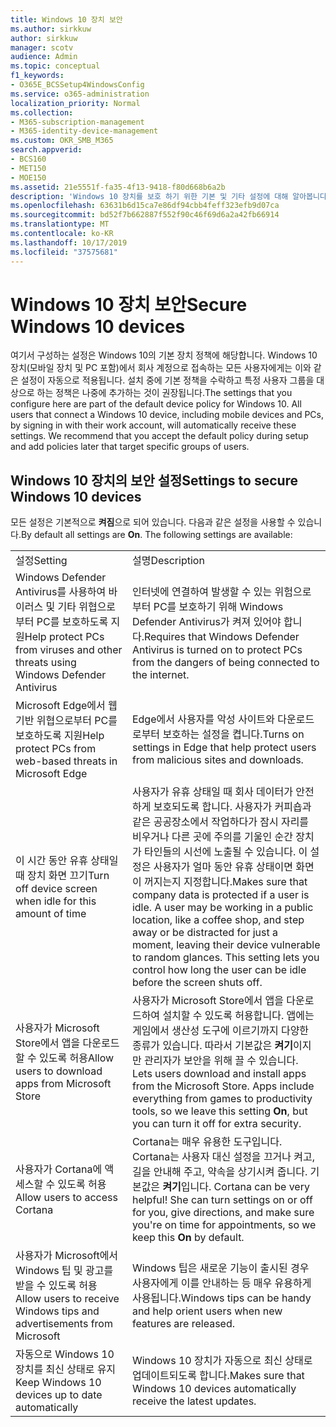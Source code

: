 ```yaml
---
title: Windows 10 장치 보안
ms.author: sirkkuw
author: sirkkuw
manager: scotv
audience: Admin
ms.topic: conceptual
f1_keywords:
- O365E_BCSSetup4WindowsConfig
ms.service: o365-administration
localization_priority: Normal
ms.collection:
- M365-subscription-management
- M365-identity-device-management
ms.custom: OKR_SMB_M365
search.appverid:
- BCS160
- MET150
- MOE150
ms.assetid: 21e5551f-fa35-4f13-9418-f80d668b6a2b
description: 'Windows 10 장치를 보호 하기 위한 기본 및 기타 설정에 대해 알아봅니다. '
ms.openlocfilehash: 63631b6d15ca7e86df94cbb4feff323efb9d07ca
ms.sourcegitcommit: bd52f7b662887f552f90c46f69d6a2a42fb66914
ms.translationtype: MT
ms.contentlocale: ko-KR
ms.lasthandoff: 10/17/2019
ms.locfileid: "37575681"
---
```

# <a name="secure-windows-10-devices"></a><span data-ttu-id="44476-103">Windows 10 장치 보안</span><span class="sxs-lookup"><span data-stu-id="44476-103">Secure Windows 10 devices</span></span>

<span data-ttu-id="44476-p101">여기서 구성하는 설정은 Windows 10의 기본 장치 정책에 해당합니다. Windows 10 장치(모바일 장치 및 PC 포함)에서 회사 계정으로 접속하는 모든 사용자에게는 이와 같은 설정이 자동으로 적용됩니다. 설치 중에 기본 정책을 수락하고 특정 사용자 그룹을 대상으로 하는 정책은 나중에 추가하는 것이 권장됩니다.</span><span class="sxs-lookup"><span data-stu-id="44476-p101">The settings that you configure here are part of the default device policy for Windows 10. All users that connect a Windows 10 device, including mobile devices and PCs, by signing in with their work account, will automatically receive these settings. We recommend that you accept the default policy during setup and add policies later that target specific groups of users.</span></span>
  
## <a name="settings-to-secure-windows-10-devices"></a><span data-ttu-id="44476-107">Windows 10 장치의 보안 설정</span><span class="sxs-lookup"><span data-stu-id="44476-107">Settings to secure Windows 10 devices</span></span>

<span data-ttu-id="44476-p102">모든 설정은 기본적으로 **켜짐**으로 되어 있습니다. 다음과 같은 설정을 사용할 수 있습니다.</span><span class="sxs-lookup"><span data-stu-id="44476-p102">By default all settings are **On**. The following settings are available:</span></span>
  
|||
|:-----|:-----|
|<span data-ttu-id="44476-110">설정</span><span class="sxs-lookup"><span data-stu-id="44476-110">Setting</span></span>  <br/> |<span data-ttu-id="44476-111">설명</span><span class="sxs-lookup"><span data-stu-id="44476-111">Description</span></span>  <br/> |
|<span data-ttu-id="44476-112">Windows Defender Antivirus를 사용하여 바이러스 및 기타 위협으로부터 PC를 보호하도록 지원</span><span class="sxs-lookup"><span data-stu-id="44476-112">Help protect PCs from viruses and other threats using Windows Defender Antivirus</span></span>  <br/> |<span data-ttu-id="44476-113">인터넷에 연결하여 발생할 수 있는 위험으로부터 PC를 보호하기 위해 Windows Defender Antivirus가 켜져 있어야 합니다.</span><span class="sxs-lookup"><span data-stu-id="44476-113">Requires that Windows Defender Antivirus is turned on to protect PCs from the dangers of being connected to the internet.</span></span>  <br/> |
|<span data-ttu-id="44476-114">Microsoft Edge에서 웹 기반 위협으로부터 PC를 보호하도록 지원</span><span class="sxs-lookup"><span data-stu-id="44476-114">Help protect PCs from web-based threats in Microsoft Edge</span></span>  <br/> |<span data-ttu-id="44476-115">Edge에서 사용자를 악성 사이트와 다운로드로부터 보호하는 설정을 켭니다.</span><span class="sxs-lookup"><span data-stu-id="44476-115">Turns on settings in Edge that help protect users from malicious sites and downloads.</span></span>  <br/> |
|<span data-ttu-id="44476-116">이 시간 동안 유휴 상태일 때 장치 화면 끄기</span><span class="sxs-lookup"><span data-stu-id="44476-116">Turn off device screen when idle for this amount of time</span></span>  <br/> |<span data-ttu-id="44476-p103">사용자가 유휴 상태일 때 회사 데이터가 안전하게 보호되도록 합니다. 사용자가 커피숍과 같은 공공장소에서 작업하다가 잠시 자리를 비우거나 다른 곳에 주의를 기울인 순간 장치가 타인들의 시선에 노출될 수 있습니다. 이 설정은 사용자가 얼마 동안 유휴 상태이면 화면이 꺼지는지 지정합니다.</span><span class="sxs-lookup"><span data-stu-id="44476-p103">Makes sure that company data is protected if a user is idle. A user may be working in a public location, like a coffee shop, and step away or be distracted for just a moment, leaving their device vulnerable to random glances. This setting lets you control how long the user can be idle before the screen shuts off.</span></span>  <br/> |
|<span data-ttu-id="44476-120">사용자가 Microsoft Store에서 앱을 다운로드할 수 있도록 허용</span><span class="sxs-lookup"><span data-stu-id="44476-120">Allow users to download apps from Microsoft Store</span></span>  <br/> |<span data-ttu-id="44476-p104">사용자가 Microsoft Store에서 앱을 다운로드하여 설치할 수 있도록 허용합니다. 앱에는 게임에서 생산성 도구에 이르기까지 다양한 종류가 있습니다. 따라서 기본값은 **켜기**이지만 관리자가 보안을 위해 끌 수 있습니다.  </span><span class="sxs-lookup"><span data-stu-id="44476-p104">Lets users download and install apps from the Microsoft Store. Apps include everything from games to productivity tools, so we leave this setting **On**, but you can turn it off for extra security.  </span></span><br/> |
|<span data-ttu-id="44476-123">사용자가 Cortana에 액세스할 수 있도록 허용</span><span class="sxs-lookup"><span data-stu-id="44476-123">Allow users to access Cortana</span></span>  <br/> |<span data-ttu-id="44476-p105">Cortana는 매우 유용한 도구입니다. Cortana는 사용자 대신 설정을 끄거나 켜고, 길을 안내해 주고, 약속을 상기시켜 줍니다. 기본값은 **켜기**입니다.  </span><span class="sxs-lookup"><span data-stu-id="44476-p105">Cortana can be very helpful! She can turn settings on or off for you, give directions, and make sure you're on time for appointments, so we keep this **On** by default.  </span></span><br/> |
|<span data-ttu-id="44476-126">사용자가 Microsoft에서 Windows 팁 및 광고를 받을 수 있도록 허용</span><span class="sxs-lookup"><span data-stu-id="44476-126">Allow users to receive Windows tips and advertisements from Microsoft</span></span>  <br/> |<span data-ttu-id="44476-127">Windows 팁은 새로운 기능이 출시된 경우 사용자에게 이를 안내하는 등 매우 유용하게 사용됩니다.</span><span class="sxs-lookup"><span data-stu-id="44476-127">Windows tips can be handy and help orient users when new features are released.</span></span>  <br/> |
|<span data-ttu-id="44476-128">자동으로 Windows 10 장치를 최신 상태로 유지</span><span class="sxs-lookup"><span data-stu-id="44476-128">Keep Windows 10 devices up to date automatically</span></span>  <br/> |<span data-ttu-id="44476-129">Windows 10 장치가 자동으로 최신 상태로 업데이트되도록 합니다.</span><span class="sxs-lookup"><span data-stu-id="44476-129">Makes sure that Windows 10 devices automatically receive the latest updates.</span></span>  <br/> |
   

